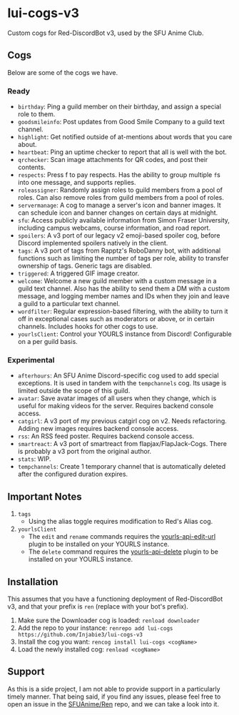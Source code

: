 # lui-cogs-v3
Custom cogs for Red-DiscordBot v3, used by the SFU Anime Club.

## Cogs
Below are some of the cogs we have. 

### Ready
- `birthday`: Ping a guild member on their birthday, and assign a special role to
   them.
- `goodsmileinfo`: Post updates from Good Smile Company to a guild text channel.
- `highlight`: Get notified outside of at-mentions about words that you care about.
- `heartbeat`: Ping an uptime checker to report that all is well with the bot.
- `qrchecker`: Scan image attachments for QR codes, and post their contents.
- `respects`: Press f to pay respects. Has the ability to group multiple `f`s into
  one message, and supports replies.
- `roleassigner`: Randomly assign roles to guild members from a pool of roles. Can
  also remove roles from guild members from a pool of roles. 
- `servermanage`: A cog to manage a server's icon and banner images. It can schedule
  icon and banner changes on certain days at midnight.
- `sfu`: Access publicly available information from Simon Fraser University,
  including campus webcams, course information, and road report.
- `spoilers`: A v3 port of our legacy v2 emoji-based spoiler cog, before Discord
  implemented spoilers natively in the client.
- `tags`: A v3 port of tags from Rapptz's RoboDanny bot, with additional functions
  such as limiting the number of tags per role, ability to transfer ownership of
  tags. Generic tags are disabled.
- `triggered`: A triggered GIF image creator.
- `welcome`: Welcome a new guild member with a custom message in a guild text
  channel. Also has the ability to send them a DM with a custom message, and logging
  member names and IDs when they join and leave a guild to a particular text channel.
- `wordfilter`: Regular expression-based filtering, with the ability to turn it off
  in exceptional cases such as moderators or above, or in certain channels. Includes
  hooks for other cogs to use.
- `yourlsClient`: Control your YOURLS instance from Discord! Configurable on a per
  guild basis.

### Experimental
- `afterhours`: An SFU Anime Discord-specific cog used to add special exceptions. It
  is used in tandem with the `tempchannels` cog. Its usage is limited outside the
  scope of this guild.
- `avatar`: Save avatar images of all users when they change, which is useful for
  making videos for the server. Requires backend console access.
- `catgirl`: A v3 port of my previous catgirl cog on v2. Needs refactoring. Adding
  new images requires backend console access.
- `rss`: An RSS feed poster. Requires backend console access.
- `smartreact`: A v3 port of smartreact from flapjax/FlapJack-Cogs. There is probably
  a v3 port from the original author.
- `stats`: WIP.
- `tempchannels`: Create 1 temporary channel that is automatically deleted after the
  configured duration expires.

## Important Notes
1. `tags`
    - Using the alias toggle requires modification to Red's Alias cog.
2. `yourlsClient`
    - The `edit` and `rename` commands requires the
      [yourls-api-edit-url](https://github.com/SFUAnime/yourls-api-edit-url) plugin
      to be installed on your YOURLS instance.
    - The `delete` command requires the
      [yourls-api-delete](https://github.com/SFUAnime/yourls-api-delete) plugin to be
      installed on your YOURLS instance.

## Installation
This assumes that you have a functioning deployment of Red-DiscordBot v3, and that
your prefix is `ren` (replace with your bot's prefix).

1. Make sure the Downloader cog is loaded:
   `renload downloader`
2. Add the repo to your instance:
   `renrepo add lui-cogs https://github.com/Injabie3/lui-cogs-v3`
3. Install the cog you want:
   `rencog install lui-cogs <cogName>`
4. Load the newly installed cog:
   `renload <cogName>`

## Support
As this is a side project, I am not able to provide support in a particularly timely
manner. That being said, if you find any issues, please feel free to open an issue in
the [SFUAnime/Ren](https://github.com/SFUAnime/Ren) repo, and we can take a look into
it.
